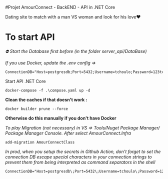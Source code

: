 #Projet AmourConnect - BackEND - API in .NET Core

Dating site to match with a man VS woman and look for his love❤️

# To start API

*⛔ Start the Database first before (in the folder server_api/DataBase)*


*If you use Docker, update the .env config =>*

```
ConnectionDB="Host=postgresdb;Port=5432;Username=tchoulo;Password=123tchoulo123;Database=amourconnect_dev;"
```

Start API .NET Core
```
docker-compose -f .\compose.yaml up -d
```

**Clean the caches if that doesn't work :**

```
docker builder prune --force
```

**Otherwise do this manually if you don't have Docker**

*To play Migration (not necessary) in VS => Tools/Nuget Package Manager/ Package Manager Console. After select AmourConnect.Infra*
```
add-migration AmourConnectClass
```

*In prod, when you setup the secrets in Github Action, don't forget to set the connection DB escape special characters in your connection strings to prevent them from being interpreted as command separators in the shell*
```
ConnectionDB="Host=postgresdb\;Port=5432\;Username=tchoulo\;Password=123tchoulo123\;Database=amourconnect_dev\;"
```